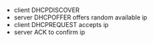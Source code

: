 - client DHCPDISCOVER
- server DHCPOFFER offers random available ip
- client DHCPREQUEST accepts ip
- server ACK to confirm ip